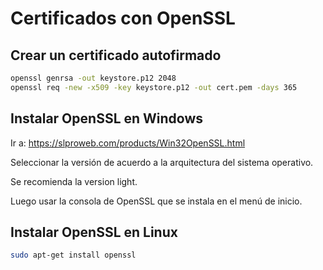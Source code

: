# Certificados con OpenSSL

## Crear un certificado autofirmado

```bash
openssl genrsa -out keystore.p12 2048
openssl req -new -x509 -key keystore.p12 -out cert.pem -days 365
```

## Instalar OpenSSL en Windows

Ir a: https://slproweb.com/products/Win32OpenSSL.html

Seleccionar la versión de acuerdo a la arquitectura del sistema operativo.

Se recomienda la version light.

Luego usar la consola de OpenSSL que se instala en el menú de inicio.

## Instalar OpenSSL en Linux

```bash
sudo apt-get install openssl
```
